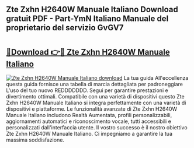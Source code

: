 ## Zte Zxhn H2640W Manuale Italiano Download gratuit PDF - Part-YmN Italiano Manuale del proprietario del servizio GvGV7

# <h2><a href="http://dfcizx.blite.top/?on=Zte+Zxhn+H2640W+Manuale+Italiano">🔗Download 👉🔴 Zte Zxhn H2640W Manuale Italiano</a></h2>

[![Zte Zxhn H2640W Manuale Italiano download](https://i.imgur.com/lujVjoI.png)](http://dfcizx.blite.top/?on=Zte+Zxhn+H2640W+Manuale+Italiano)
La tua guida All'eccellenza questa guida fornisce una tabella di marcia dettagliata per padroneggiare L'uso del tuo nuovo REDDDDDDD. Segui per garantire prestazioni e divertimento ottimali. Compatibile con una varietà di dispositivi questo Zte Zxhn H2640W Manuale Italiano si integra perfettamente con una varietà di dispositivi e piattaforme. Le funzionalità avanzate di Zte Zxhn H2640W Manuale Italiano includono Realtà Aumentata, profili personalizzabili, aggiornamenti automatici e riconoscimento vocale, tutti accessibili e personalizzati dall'interfaccia utente. Il vostro successo è il nostro obiettivo Zte Zxhn H2640W Manuale Italiano. Ci impegniamo a garantire la tua massima soddisfazione.
